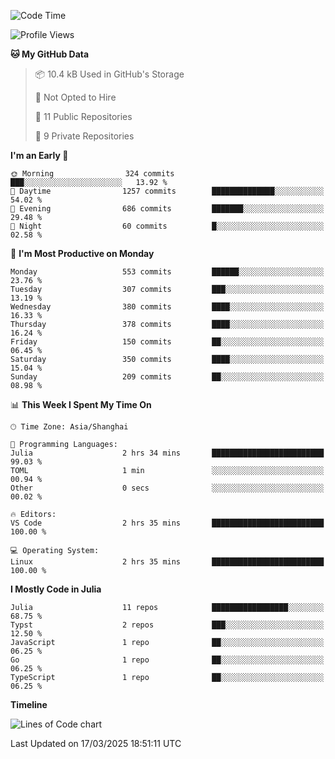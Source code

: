 <!--START_SECTION:waka-->
![Code Time](http://img.shields.io/badge/Code%20Time-297%20hrs%2044%20mins-blue)

![Profile Views](http://img.shields.io/badge/Profile%20Views-0-blue)

**🐱 My GitHub Data** 

> 📦 10.4 kB Used in GitHub's Storage 
 > 
> 🚫 Not Opted to Hire
 > 
> 📜 11 Public Repositories 
 > 
> 🔑 9 Private Repositories 
 > 
**I'm an Early 🐤** 

```text
🌞 Morning                324 commits         ███░░░░░░░░░░░░░░░░░░░░░░   13.92 % 
🌆 Daytime                1257 commits        ██████████████░░░░░░░░░░░   54.02 % 
🌃 Evening                686 commits         ███████░░░░░░░░░░░░░░░░░░   29.48 % 
🌙 Night                  60 commits          █░░░░░░░░░░░░░░░░░░░░░░░░   02.58 % 
```
📅 **I'm Most Productive on Monday** 

```text
Monday                   553 commits         ██████░░░░░░░░░░░░░░░░░░░   23.76 % 
Tuesday                  307 commits         ███░░░░░░░░░░░░░░░░░░░░░░   13.19 % 
Wednesday                380 commits         ████░░░░░░░░░░░░░░░░░░░░░   16.33 % 
Thursday                 378 commits         ████░░░░░░░░░░░░░░░░░░░░░   16.24 % 
Friday                   150 commits         ██░░░░░░░░░░░░░░░░░░░░░░░   06.45 % 
Saturday                 350 commits         ████░░░░░░░░░░░░░░░░░░░░░   15.04 % 
Sunday                   209 commits         ██░░░░░░░░░░░░░░░░░░░░░░░   08.98 % 
```


📊 **This Week I Spent My Time On** 

```text
🕑︎ Time Zone: Asia/Shanghai

💬 Programming Languages: 
Julia                    2 hrs 34 mins       █████████████████████████   99.03 % 
TOML                     1 min               ░░░░░░░░░░░░░░░░░░░░░░░░░   00.94 % 
Other                    0 secs              ░░░░░░░░░░░░░░░░░░░░░░░░░   00.02 % 

🔥 Editors: 
VS Code                  2 hrs 35 mins       █████████████████████████   100.00 % 

💻 Operating System: 
Linux                    2 hrs 35 mins       █████████████████████████   100.00 % 
```

**I Mostly Code in Julia** 

```text
Julia                    11 repos            █████████████████░░░░░░░░   68.75 % 
Typst                    2 repos             ███░░░░░░░░░░░░░░░░░░░░░░   12.50 % 
JavaScript               1 repo              ██░░░░░░░░░░░░░░░░░░░░░░░   06.25 % 
Go                       1 repo              ██░░░░░░░░░░░░░░░░░░░░░░░   06.25 % 
TypeScript               1 repo              ██░░░░░░░░░░░░░░░░░░░░░░░   06.25 % 
```



**Timeline**

![Lines of Code chart](https://raw.githubusercontent.com/dhtantoy/dhtantoy/main/assets/bar_graph.png)


 Last Updated on 17/03/2025 18:51:11 UTC
<!--END_SECTION:waka-->



<!--
**dhtantoy/dhtantoy** is a ✨ _special_ ✨ repository because its `README.md` (this file) appears on your GitHub profile.

Here are some ideas to get you started:

- 🔭 I’m currently working on ...
- 🌱 I’m currently learning ...
- 👯 I’m looking to collaborate on ...
- 🤔 I’m looking for help with ...
- 💬 Ask me about ...
- 📫 How to reach me: ...
- 😄 Pronouns: ...
- ⚡ Fun fact: ...
-->

